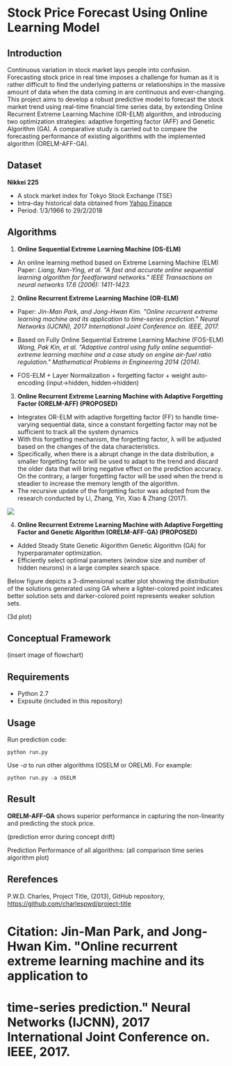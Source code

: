 # Stock Price Forecast Using Online Learning Model

## Introduction

Continuous variation in stock market lays people into confusion. Forecasting stock price in real time imposes a challenge for human as it is rather difficult to find the underlying patterns or relationships in the massive amount of data when the data coming in are continuous and ever-changing. This project aims to develop a robust predictive model to forecast the stock market trend using real-time financial time series data, by extending Online Recurrent Extreme Learning Machine (OR-ELM) algorithm, and introducing two optimization strategies: adaptive forgetting factor (AFF) and Genetic Algorithm (GA). A comparative study is carried out to compare the forecasting performance of existing algorithms with the implemented algorithm (ORELM-AFF-GA). 

## Dataset
**Nikkei 225**
- A stock market index for Tokyo Stock Exchange (TSE)
- Intra-day historical data obtained from [Yahoo Finance](https://finance.yahoo.com/)
- Period: 1/3/1966 to 29/2/2018

## Algorithms
1. **Online Sequential Extreme Learning Machine (OS-ELM)**  
- An online learning method based on Extreme Learning Machine (ELM)  
Paper: *Liang, Nan-Ying, et al. "A fast and accurate online sequential learning algorithm for feedforward networks." IEEE Transactions on neural networks 17.6 (2006): 1411-1423.*

2. **Online Recurrent Extreme Learning Machine (OR-ELM)**   
- Paper: *Jin-Man Park, and Jong-Hwan Kim. "Online recurrent extreme learning machine and its application to time-series prediction." Neural Networks (IJCNN), 2017 International Joint Conference on. IEEE, 2017.*  

- Based on Fully Online Sequential Extreme Learning Machine (FOS-ELM)  
*Wong, Pak Kin, et al. "Adaptive control using fully online sequential-extreme learning machine and a case study on engine air-fuel ratio regulation." Mathematical Problems in Engineering 2014 (2014).*

- FOS-ELM + Layer Normalization + forgetting factor + weight auto-encoding (input->hidden, hidden->hidden)

3. **Online Recurrent Extreme Learning Machine with Adaptive Forgetting Factor (ORELM-AFF) (PROPOSED)**
- Integrates OR-ELM with adaptive forgetting factor (FF) to handle time-varying sequential data, since a constant forgetting factor may not be sufficient to track all the system dynamics
- With this forgetting mechanism, the forgetting factor, λ will be adjusted based on the changes of the data characteristics.
- Specifically, when there is a abrupt change in the data distribution, a smaller forgetting factor will be used to adapt to the trend and discard the older data that will bring negative effect on the prediction accuracy. On the contrary, a larger forgetting factor will be used when the trend is steadier to increase the memory length of the algorithm. 
- The recursive update of the forgetting factor was adopted from the research conducted by Li, Zhang, Yin, Xiao & Zhang (2017).

![](https://s3-ap-southeast-1.amazonaws.com/mhlee2907/time+series+7.JPG)

4. **Online Recurrent Extreme Learning Machine with Adaptive Forgetting Factor and Genetic Algorithm (ORELM-AFF-GA) (PROPOSED)**
- Added Steady State Genetic Algorithm Genetic Algorithm (GA) for hyperparamater optimization.
- Efficiently select optimal parameters (window size and number of hidden neurons) in a large complex search space.

Below figure depicts a 3-dimensional scatter plot showing the distribution of the solutions generated using GA where a lighter-colored point indicates better solution sets and darker-colored point represents weaker solution sets.

(3d plot)

## Conceptual Framework
(insert image of flowchart)


## Requirements 
- Python 2.7
- Expsuite (included in this repository)

## Usage

Run prediction code:

    python run.py 
    
Use *-a* to run other algorithms (OSELM or ORELM). For example:

    python run.py -a OSELM
    
## Result
**ORELM-AFF-GA** shows superior performance in capturing the non-linearity and predicting the stock price.

(prediction error during concept drift)

Prediction Performance of all algorithms:
(all comparison time series algorithm plot)

## Rerefences
P.W.D. Charles, Project Title, (2013), GitHub repository, https://github.com/charlespwd/project-title
# Citation: Jin-Man Park, and Jong-Hwan Kim. "Online recurrent extreme learning machine and its application to
# time-series prediction." Neural Networks (IJCNN), 2017 International Joint Conference on. IEEE, 2017.
